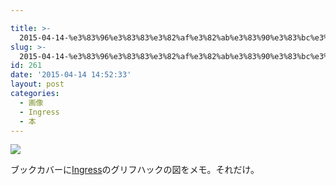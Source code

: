 ```yaml
---

title: >-
  2015-04-14-%e3%83%96%e3%83%83%e3%82%af%e3%82%ab%e3%83%90%e3%83%bc%e3%81%abingress%e3%81%ae%e3%82%b0%e3%83%aa%e3%83%95%e3%83%8f%e3%838
slug: >-
  2015-04-14-%e3%83%96%e3%83%83%e3%82%af%e3%82%ab%e3%83%90%e3%83%bc%e3%81%abingress%e3%81%ae%e3%82%b0%e3%83%aa%e3%83%95%e3%83%8f%e3%838
id: 261
date: '2015-04-14 14:52:33'
layout: post
categories:
  - 画像
  - Ingress
  - 本
---
```


![](https://peipeipe.files.wordpress.com/2015/04/tumblr_nmsxblgxfc1s3w0evo1_1280.jpg)

ブックカバーに[Ingress](http://d.hatena.ne.jp/keyword/Ingress)のグリフハックの図をメモ。それだけ。
